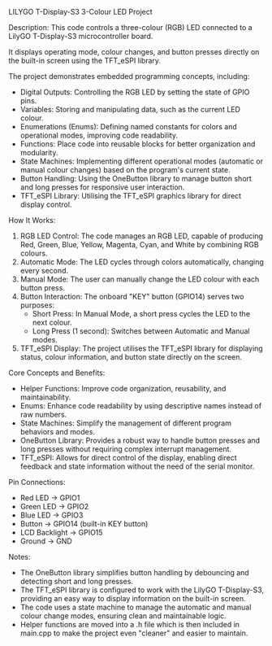  LILYGO T-Display-S3 3-Colour LED Project
 
 Description:
   This code controls a three-colour (RGB) LED connected to a LilyGO T-Display-S3 microcontroller board.
   
   It displays operating mode, colour changes, and button presses directly on the built-in screen using
   the TFT_eSPI library.
   
   The project demonstrates embedded programming concepts, including:

   - Digital Outputs: Controlling the RGB LED by setting the state of GPIO pins.
   - Variables: Storing and manipulating data, such as the current LED colour.
   - Enumerations (Enums): Defining named constants for colors and operational modes,
     improving code readability.
   - Functions: Place code into reusable blocks for better organization and modularity.
   - State Machines: Implementing different operational modes (automatic or manual colour changes)
     based on the program's current state.
   - Button Handling: Using the OneButton library to manage button short and long presses for
     responsive user interaction.
   - TFT_eSPI Library: Utilising the TFT_eSPI graphics library for direct display control.
 
 How It Works:

   1. RGB LED Control: The code manages an RGB LED, capable of producing Red, Green, Blue, Yellow,
       Magenta, Cyan, and White by combining RGB colours.
   2. Automatic Mode: The LED cycles through colors automatically, changing every second.
   3. Manual Mode: The user can manually change the LED colour with each button press.
   4. Button Interaction: The onboard "KEY" button (GPIO14) serves two purposes:
      - Short Press: In Manual Mode, a short press cycles the LED to the next colour.
      - Long Press (1 second): Switches between Automatic and Manual modes.
   5. TFT_eSPI Display: The project utilises the TFT_eSPI library for displaying status,
       colour information, and button state directly on the screen.
 
 Core Concepts and Benefits:
   - Helper Functions: Improve code organization, reusability, and maintainability.
   - Enums: Enhance code readability by using descriptive names instead of raw numbers.
   - State Machines: Simplify the management of different program behaviors and modes.
   - OneButton Library: Provides a robust way to handle button presses and long presses without
      requiring complex interrupt management.
   - TFT_eSPI: Allows for direct control of the display, enabling direct feedback and state information
      without the need of the serial monitor.
 
 Pin Connections:
   - Red LED        -> GPIO1
   - Green LED      -> GPIO2
   - Blue LED       -> GPIO3
   - Button         -> GPIO14 (built-in KEY button)
   - LCD Backlight  -> GPIO15
   - Ground         -> GND
 
 Notes:
   - The OneButton library simplifies button handling by debouncing and detecting short and long presses.
   - The TFT_eSPI library is configured to work with the LilyGO T-Display-S3, providing an easy way to
      display information on the built-in screen.
   - The code uses a state machine to manage the automatic and manual colour change modes, ensuring
      clean and maintainable logic.
   - Helper functions are moved into a .h file which is then included in main.cpp to make the project
      even "cleaner" and easier to maintain.
